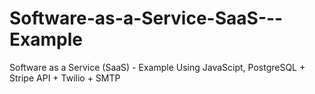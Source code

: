 # Software-as-a-Service-SaaS---Example
Software as a Service (SaaS) - Example Using JavaScipt, PostgreSQL + Stripe API + Twilio + SMTP

